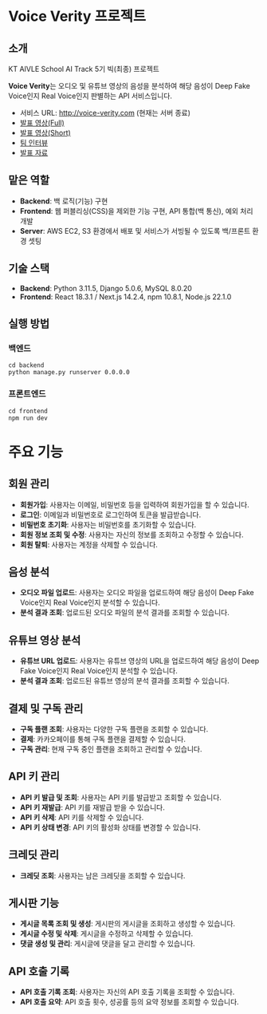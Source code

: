 # Voice Verity 프로젝트

## 소개
KT AIVLE School AI Track 5기 빅(최종) 프로젝트


**Voice Verity**는 오디오 및 유튜브 영상의 음성을 분석하여 해당 음성이 Deep Fake Voice인지 Real Voice인지 판별하는 API 서비스입니다.
- 서비스 URL: http://voice-verity.com (현재는 서버 종료)
- [발표 영상(Full)](https://youtu.be/Ml-k_nT5-gs?feature=shared)
- [발표 영상(Short)](https://youtu.be/mp11_yAb4lg?feature=shared)
- [팀 인터뷰](https://youtu.be/9RefN1SSlWk?feature=shared)
- [발표 자료](https://github.com/kyudori/KT_AIVLE_School_Big_Project/blob/main/%EC%84%9C%EB%A5%98%20%EB%AA%A8%EC%9D%8C/7%EC%A3%BC%EC%B0%A8%20%EC%B5%9C%EC%A2%85%20%EC%B5%9C%EC%B6%9C%ED%8C%8C%EC%9D%BC/AI%208%EC%A1%B0%20%EB%B0%9C%ED%91%9C%EC%9E%90%EB%A3%8C.pdf)

## 맡은 역할
- **Backend**: 백 로직(기능) 구현
- **Frontend**: 웹 퍼블리싱(CSS)을 제외한 기능 구현, API 통합(백 통신), 예외 처리 개발
- **Server**: AWS EC2, S3 환경에서 배포 및 서비스가 서빙될 수 있도록 백/프론트 환경 셋팅

## 기술 스택
- **Backend**: Python 3.11.5, Django 5.0.6, MySQL 8.0.20
- **Frontend**: React 18.3.1 / Next.js 14.2.4, npm 10.8.1, Node.js 22.1.0

## 실행 방법
### 백엔드
```
cd backend
python manage.py runserver 0.0.0.0
```

### 프론트엔드
```
cd frontend
npm run dev
```


# 주요 기능

## 회원 관리
- **회원가입**: 사용자는 이메일, 비밀번호 등을 입력하여 회원가입을 할 수 있습니다.
- **로그인**: 이메일과 비밀번호로 로그인하여 토큰을 발급받습니다.
- **비밀번호 초기화**: 사용자는 비밀번호를 초기화할 수 있습니다.
- **회원 정보 조회 및 수정**: 사용자는 자신의 정보를 조회하고 수정할 수 있습니다.
- **회원 탈퇴**: 사용자는 계정을 삭제할 수 있습니다.

## 음성 분석
- **오디오 파일 업로드**: 사용자는 오디오 파일을 업로드하여 해당 음성이 Deep Fake Voice인지 Real Voice인지 분석할 수 있습니다.
- **분석 결과 조회**: 업로드된 오디오 파일의 분석 결과를 조회할 수 있습니다.

## 유튜브 영상 분석
- **유튜브 URL 업로드**: 사용자는 유튜브 영상의 URL을 업로드하여 해당 음성이 Deep Fake Voice인지 Real Voice인지 분석할 수 있습니다.
- **분석 결과 조회**: 업로드된 유튜브 영상의 분석 결과를 조회할 수 있습니다.

## 결제 및 구독 관리
- **구독 플랜 조회**: 사용자는 다양한 구독 플랜을 조회할 수 있습니다.
- **결제**: 카카오페이를 통해 구독 플랜을 결제할 수 있습니다.
- **구독 관리**: 현재 구독 중인 플랜을 조회하고 관리할 수 있습니다.

## API 키 관리
- **API 키 발급 및 조회**: 사용자는 API 키를 발급받고 조회할 수 있습니다.
- **API 키 재발급**: API 키를 재발급 받을 수 있습니다.
- **API 키 삭제**: API 키를 삭제할 수 있습니다.
- **API 키 상태 변경**: API 키의 활성화 상태를 변경할 수 있습니다.

## 크레딧 관리
- **크레딧 조회**: 사용자는 남은 크레딧을 조회할 수 있습니다.

## 게시판 기능
- **게시글 목록 조회 및 생성**: 게시판의 게시글을 조회하고 생성할 수 있습니다.
- **게시글 수정 및 삭제**: 게시글을 수정하고 삭제할 수 있습니다.
- **댓글 생성 및 관리**: 게시글에 댓글을 달고 관리할 수 있습니다.

## API 호출 기록
- **API 호출 기록 조회**: 사용자는 자신의 API 호출 기록을 조회할 수 있습니다.
- **API 호출 요약**: API 호출 횟수, 성공률 등의 요약 정보를 조회할 수 있습니다.
